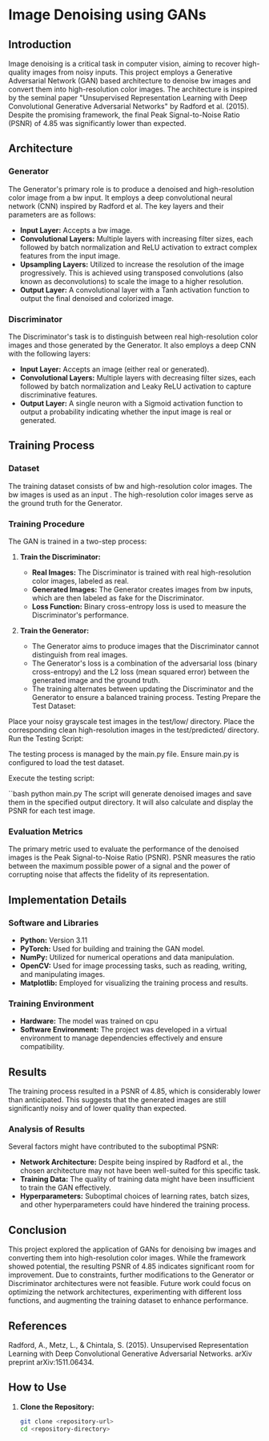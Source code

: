 # Image Denoising using GANs

## Introduction

Image denoising is a critical task in computer vision, aiming to recover high-quality images from noisy inputs. This project employs a Generative Adversarial Network (GAN) based architecture to denoise bw images and convert them into high-resolution color images. The architecture is inspired by the seminal paper "Unsupervised Representation Learning with Deep Convolutional Generative Adversarial Networks" by Radford et al. (2015). Despite the promising framework, the final Peak Signal-to-Noise Ratio (PSNR) of 4.85 was significantly lower than expected.

## Architecture

### Generator

The Generator's primary role is to produce a denoised and high-resolution color image from a bw input. It employs a deep convolutional neural network (CNN) inspired by Radford et al. The key layers and their parameters are as follows:

- **Input Layer:** Accepts a bw image.
- **Convolutional Layers:** Multiple layers with increasing filter sizes, each followed by batch normalization and ReLU activation to extract complex features from the input image.
- **Upsampling Layers:** Utilized to increase the resolution of the image progressively. This is achieved using transposed convolutions (also known as deconvolutions) to scale the image to a higher resolution.
- **Output Layer:** A convolutional layer with a Tanh activation function to output the final denoised and colorized image.

### Discriminator

The Discriminator's task is to distinguish between real high-resolution color images and those generated by the Generator. It also employs a deep CNN with the following layers:

- **Input Layer:** Accepts an image (either real or generated).
- **Convolutional Layers:** Multiple layers with decreasing filter sizes, each followed by batch normalization and Leaky ReLU activation to capture discriminative features.
- **Output Layer:** A single neuron with a Sigmoid activation function to output a probability indicating whether the input image is real or generated.

## Training Process

### Dataset

The training dataset consists of bw and high-resolution color images. The bw images is used as an input . The high-resolution color images serve as the ground truth for the Generator.

### Training Procedure

The GAN is trained in a two-step process:

1. **Train the Discriminator:**
   - **Real Images:** The Discriminator is trained with real high-resolution color images, labeled as real.
   - **Generated Images:** The Generator creates images from bw inputs, which are then labeled as fake for the Discriminator.
   - **Loss Function:** Binary cross-entropy loss is used to measure the Discriminator's performance.

2. **Train the Generator:**
   - The Generator aims to produce images that the Discriminator cannot distinguish from real images.
   - The Generator's loss is a combination of the adversarial loss (binary cross-entropy) and the L2 loss (mean squared error) between the generated image and the ground truth.
   - The training alternates between updating the Discriminator and the Generator to ensure a balanced training process.
Testing
Prepare the Test Dataset:

Place your noisy grayscale test images in the test/low/ directory.
Place the corresponding clean high-resolution images in the test/predicted/ directory.
Run the Testing Script:

The testing process is managed by the main.py file. Ensure main.py is configured to load the test dataset.

Execute the testing script:

``bash 
  python main.py
The script will generate denoised images and save them in the specified output directory. It will also calculate and display the PSNR for each test image.
### Evaluation Metrics

The primary metric used to evaluate the performance of the denoised images is the Peak Signal-to-Noise Ratio (PSNR). PSNR measures the ratio between the maximum possible power of a signal and the power of corrupting noise that affects the fidelity of its representation.

## Implementation Details

### Software and Libraries

- **Python:** Version 3.11
- **PyTorch:** Used for building and training the GAN model.
- **NumPy:** Utilized for numerical operations and data manipulation.
- **OpenCV:** Used for image processing tasks, such as reading, writing, and manipulating images.
- **Matplotlib:** Employed for visualizing the training process and results.

### Training Environment

- **Hardware:** The model was trained on cpu
- **Software Environment:** The project was developed in a virtual environment to manage dependencies effectively and ensure compatibility.

## Results

The training process resulted in a PSNR of 4.85, which is considerably lower than anticipated. This suggests that the generated images are still significantly noisy and of lower quality than expected.

### Analysis of Results

Several factors might have contributed to the suboptimal PSNR:
- **Network Architecture:** Despite being inspired by Radford et al., the chosen architecture may not have been well-suited for this specific task.
- **Training Data:** The quality of training data might have been insufficient to train the GAN effectively.
- **Hyperparameters:** Suboptimal choices of learning rates, batch sizes, and other hyperparameters could have hindered the training process.

## Conclusion

This project explored the application of GANs for denoising bw images and converting them into high-resolution color images. While the framework showed potential, the resulting PSNR of 4.85 indicates significant room for improvement. Due to constraints, further modifications to the Generator or Discriminator architectures were not feasible. Future work could focus on optimizing the network architectures, experimenting with different loss functions, and augmenting the training dataset to enhance performance.

## References

Radford, A., Metz, L., & Chintala, S. (2015). Unsupervised Representation Learning with Deep Convolutional Generative Adversarial Networks. arXiv preprint arXiv:1511.06434.

## How to Use

1. **Clone the Repository:**
   ```bash
   git clone <repository-url>
   cd <repository-directory>
